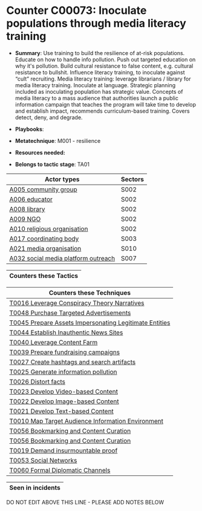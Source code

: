 # Counter C00073: Inoculate populations through media literacy training

* **Summary**: Use training to build the resilience of at-risk populations. Educate on how to handle info pollution. Push out targeted education on why it's pollution.  Build cultural resistance to false content, e.g. cultural resistance to bullshit.  Influence literacy training, to inoculate against “cult” recruiting.  Media literacy training: leverage librarians / library for media literacy training. Inoculate at language.   Strategic planning included as inoculating population has strategic value.   Concepts of media literacy to a mass audience that authorities launch a public information campaign that teaches the program will take time to develop and establish impact, recommends curriculum-based training.  Covers detect, deny, and degrade. 

* **Playbooks**: 

* **Metatechnique**: M001 - resilience

* **Resources needed:** 

* **Belongs to tactic stage**: TA01


| Actor types | Sectors |
| ----------- | ------- |
| [A005 community group](../generated_pages/actortypes/A005.md) | S002 |
| [A006 educator](../generated_pages/actortypes/A006.md) | S002 |
| [A008 library](../generated_pages/actortypes/A008.md) | S002 |
| [A009 NGO](../generated_pages/actortypes/A009.md) | S002 |
| [A010 religious organisation ](../generated_pages/actortypes/A010.md) | S002 |
| [A017 coordinating body](../generated_pages/actortypes/A017.md) | S003 |
| [A021 media organisation](../generated_pages/actortypes/A021.md) | S010 |
| [A032 social media platform outreach ](../generated_pages/actortypes/A032.md) | S007 |



| Counters these Tactics |
| ---------------------- |



| Counters these Techniques |
| ------------------------- |
| [T0016 Leverage Conspiracy Theory Narratives](../generated_pages/techniques/T0016.md) |
| [T0048 Purchase Targeted Advertisements](../generated_pages/techniques/T0048.md) |
| [T0045 Prepare Assets Impersonating Legitimate Entities](../generated_pages/techniques/T0045.md) |
| [T0044 Establish Inauthentic News Sites](../generated_pages/techniques/T0044.md) |
| [T0040 Leverage Content Farm](../generated_pages/techniques/T0040.md) |
| [T0039 Prepare fundraising campaigns](../generated_pages/techniques/T0039.md) |
| [T0027 Create hashtags and search artifacts](../generated_pages/techniques/T0027.md) |
| [T0025 Generate information pollution](../generated_pages/techniques/T0025.md) |
| [T0026 Distort facts](../generated_pages/techniques/T0026.md) |
| [T0023 Develop Video-based Content](../generated_pages/techniques/T0023.md) |
| [T0022 Develop Image-based Content](../generated_pages/techniques/T0022.md) |
| [T0021 Develop Text-based Content](../generated_pages/techniques/T0021.md) |
| [T0010 Map Target Audience Information Environment](../generated_pages/techniques/T0010.md) |
| [T0056 Bookmarking and Content Curation](../generated_pages/techniques/T0056.md) |
| [T0056 Bookmarking and Content Curation](../generated_pages/techniques/T0056.md) |
| [T0019 Demand insurmountable proof](../generated_pages/techniques/T0019.md) |
| [T0053  Social Networks](../generated_pages/techniques/T0053.md) |
| [T0060 Formal Diplomatic Channels](../generated_pages/techniques/T0060.md) |



| Seen in incidents |
| ----------------- |


DO NOT EDIT ABOVE THIS LINE - PLEASE ADD NOTES BELOW
